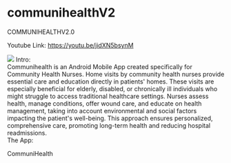 # communihealthV2
COMMUNIHEALTHV2.0

Youtube Link: https://youtu.be/jidXN5bsynM

<img src="[https://github.com/emanlapaz/communihealth/blob/master/app/src/main/res/drawable/communihealth.png](https://github.com/emanlapaz/communihealthV2/assets/96552779/4683f2f4-6774-4393-9621-7f6d4c5adf94)">
Intro:
<br>
 Communihealth is an Android Mobile App created specifically for Community Health Nurses. Home visits by community health nurses provide essential care and education directly in patients' homes. These visits are especially beneficial for elderly, disabled, or chronically ill individuals who might struggle to access traditional healthcare settings. Nurses assess health, manage conditions, offer wound care, and educate on health management, taking into account environmental and social factors impacting the patient's well-being. This approach ensures personalized, comprehensive care, promoting long-term health and reducing hospital readmissions. 

<br>
The App:

CommuniHealth


 
 
